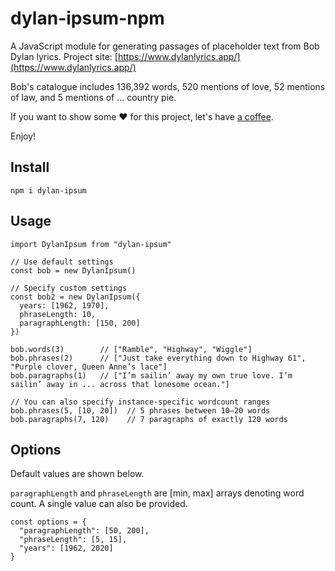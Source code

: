 # dylan-ipsum-npm
A JavaScript module for generating passages of placeholder text from Bob Dylan lyrics. Project site: [https://www.dylanlyrics.app/](https://www.dylanlyrics.app/)

Bob's catalogue includes 136,392 words, 520 mentions of love, 52 mentions of law, and 5 mentions of ... country pie.

If you want to show some ❤️ for this project, let's have [a coffee](https://www.buymeacoffee.com/brods).

Enjoy!

## Install
```
npm i dylan-ipsum
```

## Usage
```
import DylanIpsum from "dylan-ipsum"

// Use default settings
const bob = new DylanIpsum()

// Specify custom settings
const bob2 = new DylanIpsum({
  years: [1962, 1970],
  phraseLength: 10,
  paragraphLength: [150, 200]
})

bob.words(3)        // ["Ramble", "Highway", "Wiggle"]
bob.phrases(2)      // ["Just take everything down to Highway 61", "Purple clover, Queen Anne’s lace"]
bob.paragraphs(1)   // ["I’m sailin’ away my own true love. I’m sailin’ away in ... across that lonesome ocean."]

// You can also specify instance-specific wordcount ranges
bob.phrases(5, [10, 20])  // 5 phrases between 10–20 words
bob.paragraphs(7, 120)    // 7 paragraphs of exactly 120 words
```

## Options

Default values are shown below.

`paragraphLength` and `phraseLength` are [min, max] arrays denoting word count. A single value can also be provided.

```
const options = {
  "paragraphLength": [50, 200],
  "phraseLength": [5, 15],
  "years": [1962, 2020]
}
```
